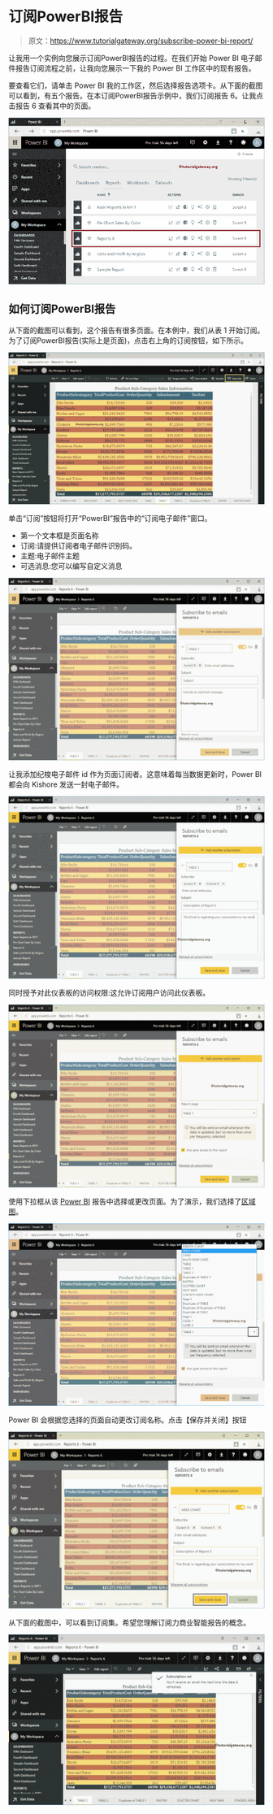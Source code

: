 # 订阅PowerBI报告

> 原文：<https://www.tutorialgateway.org/subscribe-power-bi-report/>

让我用一个实例向您展示订阅PowerBI报告的过程。在我们开始 Power BI 电子邮件报告订阅流程之前，让我向您展示一下我的 Power BI 工作区中的现有报告。

要查看它们，请单击 Power BI 我的工作区，然后选择报告选项卡。从下面的截图可以看到，有五个报告。在本订阅PowerBI报告示例中，我们订阅报告 6。让我点击报告 6 查看其中的页面。

![Subscribe Power BI Report 1](img/662e85c06df6c0e61cbd93b790859261.png)

## 如何订阅PowerBI报告

从下面的截图可以看到，这个报告有很多页面。在本例中，我们从表 1 开始订阅。为了订阅PowerBI报告(实际上是页面)，点击右上角的订阅按钮，如下所示。

![Subscribe Power BI Report 2](img/f8780ffefe3e6e62fad044b72f4930cf.png)

单击“订阅”按钮将打开“PowerBI”报告中的“订阅电子邮件”窗口。

*   第一个文本框是页面名称
*   订阅:请提供订阅者电子邮件识别码。
*   主题:电子邮件主题
*   可选消息:您可以编写自定义消息

![Subscribe Power BI Report 3](img/d8c9f535166f48f30d60b328e56f92a2.png)

让我添加纪梭电子邮件 id 作为页面订阅者。这意味着每当数据更新时，Power BI 都会向 Kishore 发送一封电子邮件。

![Subscribe Power BI Report 4](img/7f42d0687b943359fabc9b5118593256.png)

同时授予对此仪表板的访问权限:这允许订阅用户访问此仪表板。

![Subscribe Power BI Report 5](img/f71da53a584f9ecd8c1d8e562c6da0fc.png)

使用下拉框从该 [Power BI](https://www.tutorialgateway.org/power-bi-tutorial/) 报告中选择或更改页面。为了演示，我们选择了[区域图](https://www.tutorialgateway.org/area-chart-in-power-bi/)。

![Subscribe Power BI Report 6](img/2eec4b221ae5b8bd4032fb4a47c064a0.png)

Power BI 会根据您选择的页面自动更改订阅名称。点击【保存并关闭】按钮

![Subscribe Power BI Report 7](img/332c16eb5b98450802524e976cb4e85c.png)

从下面的截图中，可以看到订阅集。希望您理解订阅力商业智能报告的概念。

![Subscribe Power BI Report 8](img/7b599b7ac250d4938724b176a2f20d40.png)